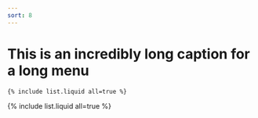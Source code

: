 ```yaml
---
sort: 8
---
```


# This is an incredibly long caption for a long menu

```
{% include list.liquid all=true %}
```

{% include list.liquid all=true %}
